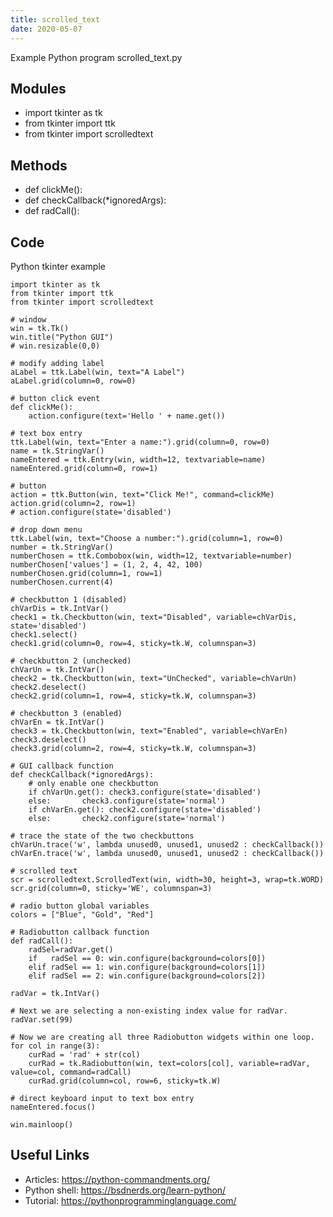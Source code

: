 ```yaml
---
title: scrolled_text
date: 2020-05-07
---
```

Example Python program scrolled_text.py

## Modules

* import tkinter as tk
* from tkinter import ttk
* from tkinter import scrolledtext

## Methods

* def clickMe():
* def checkCallback(*ignoredArgs):
* def radCall():

## Code

Python tkinter example

    import tkinter as tk
    from tkinter import ttk
    from tkinter import scrolledtext
    
    # window
    win = tk.Tk()
    win.title("Python GUI")
    # win.resizable(0,0)
    
    # modify adding label
    aLabel = ttk.Label(win, text="A Label")
    aLabel.grid(column=0, row=0)
    
    # button click event
    def clickMe():
        action.configure(text='Hello ' + name.get())
    
    # text box entry
    ttk.Label(win, text="Enter a name:").grid(column=0, row=0)
    name = tk.StringVar()
    nameEntered = ttk.Entry(win, width=12, textvariable=name)
    nameEntered.grid(column=0, row=1)
    
    # button
    action = ttk.Button(win, text="Click Me!", command=clickMe)
    action.grid(column=2, row=1)
    # action.configure(state='disabled')
    
    # drop down menu
    ttk.Label(win, text="Choose a number:").grid(column=1, row=0)
    number = tk.StringVar()
    numberChosen = ttk.Combobox(win, width=12, textvariable=number)
    numberChosen['values'] = (1, 2, 4, 42, 100)
    numberChosen.grid(column=1, row=1)
    numberChosen.current(4)
    
    # checkbutton 1 (disabled)
    chVarDis = tk.IntVar()
    check1 = tk.Checkbutton(win, text="Disabled", variable=chVarDis, state='disabled')
    check1.select()
    check1.grid(column=0, row=4, sticky=tk.W, columnspan=3)
    
    # checkbutton 2 (unchecked)
    chVarUn = tk.IntVar()
    check2 = tk.Checkbutton(win, text="UnChecked", variable=chVarUn)
    check2.deselect()
    check2.grid(column=1, row=4, sticky=tk.W, columnspan=3)
    
    # checkbutton 3 (enabled)
    chVarEn = tk.IntVar()
    check3 = tk.Checkbutton(win, text="Enabled", variable=chVarEn)
    check3.deselect()
    check3.grid(column=2, row=4, sticky=tk.W, columnspan=3)
    
    # GUI callback function
    def checkCallback(*ignoredArgs):
        # only enable one checkbutton
        if chVarUn.get(): check3.configure(state='disabled')
        else:       check3.configure(state='normal')
        if chVarEn.get(): check2.configure(state='disabled')
        else:       check2.configure(state='normal')
    
    # trace the state of the two checkbuttons
    chVarUn.trace('w', lambda unused0, unused1, unused2 : checkCallback())
    chVarEn.trace('w', lambda unused0, unused1, unused2 : checkCallback())
    
    # scrolled text
    scr = scrolledtext.ScrolledText(win, width=30, height=3, wrap=tk.WORD)
    scr.grid(column=0, sticky='WE', columnspan=3)
    
    # radio button global variables
    colors = ["Blue", "Gold", "Red"]
    
    # Radiobutton callback function
    def radCall():
        radSel=radVar.get()
        if   radSel == 0: win.configure(background=colors[0])
        elif radSel == 1: win.configure(background=colors[1])
        elif radSel == 2: win.configure(background=colors[2])
    
    radVar = tk.IntVar()
    
    # Next we are selecting a non-existing index value for radVar.
    radVar.set(99)
    
    # Now we are creating all three Radiobutton widgets within one loop.
    for col in range(3):
        curRad = 'rad' + str(col)
        curRad = tk.Radiobutton(win, text=colors[col], variable=radVar, value=col, command=radCall)
        curRad.grid(column=col, row=6, sticky=tk.W)
    
    # direct keyboard input to text box entry
    nameEntered.focus()
    
    win.mainloop()
    

## Useful Links

- Articles: https://python-commandments.org/
- Python shell: https://bsdnerds.org/learn-python/
- Tutorial: https://pythonprogramminglanguage.com/
